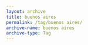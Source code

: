 ```yaml
---
layout: archive
title: buenos aires
permalink: /tag/buenos aires/
archive-name: buenos aires
archive-type: Tag
---
```

